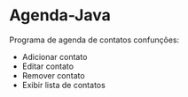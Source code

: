 # Agenda-Java

Programa de agenda de contatos confunções:
- Adicionar contato
- Editar contato
- Remover contato
- Exibir lista de contatos

